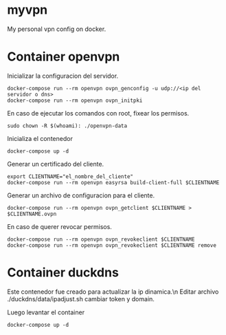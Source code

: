 # myvpn
My personal vpn config on docker.
# Container openvpn
Inicializar la configuracion del servidor.

	docker-compose run --rm openvpn ovpn_genconfig -u udp://<ip del servidor o dns>
	docker-compose run --rm openvpn ovpn_initpki

En caso de ejecutar los comandos con root, fixear los permisos.

	sudo chown -R $(whoami): ./openvpn-data

Inicializa el contenedor

	docker-compose up -d

Generar un certificado del cliente.

	export CLIENTNAME="el_nombre_del_cliente"
	docker-compose run --rm openvpn easyrsa build-client-full $CLIENTNAME

Generar un archivo de configuracion para el cliente.

	docker-compose run --rm openvpn ovpn_getclient $CLIENTNAME > $CLIENTNAME.ovpn

En caso de querer revocar permisos.

	docker-compose run --rm openvpn ovpn_revokeclient $CLIENTNAME
	docker-compose run --rm openvpn ovpn_revokeclient $CLIENTNAME remove

# Container duckdns
Este contenedor fue creado para actualizar la ip dinamica.\n
Editar archivo ./duckdns/data/ipadjust.sh cambiar token y domain.

Luego levantar el container

	docker-compose up -d